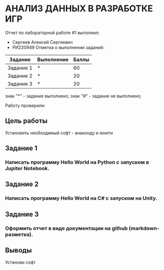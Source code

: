 # АНАЛИЗ ДАННЫХ В РАЗРАБОТКЕ ИГР
Отчет по лабораторной работе #1 выполнил:
- Сергеев Алексей Сергеевич
- РИ220949
Отметка о выполнении заданий:

| Задание | Выполнение | Баллы |
| ------ | ------ | ------ |
| Задание 1 | * | 60 |
| Задание 2 | * | 20 |
| Задание 3 | * | 20 |

знак "*" - задание выполнено; знак "#" - задание не выполнено;

Работу проверили:

## Цель работы
Установить необходимый софт - анаконду и юнити

## Задание 1
### Написать программу Hello World на Python с запуском в Jupiter Notebook.

## Задание 2
### Написать программу Hello World на C# с запуском на Unity.



## Задание 3
### Оформить отчет в виде документации на github (markdown-разметка).

## Выводы
Установи софт